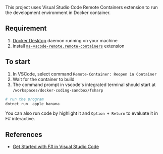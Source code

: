 This project uses Visual Studio Code Remote Containers extension to run the development environment in Docker container.

## Requirement

1. [Docker Desktop](https://docs.docker.com/docker-for-mac/install/) daemon running on your machine
2. install [`ms-vscode-remote.remote-containers`](https://marketplace.visualstudio.com/items?itemName=ms-vscode-remote.remote-containers) extension

## To start

1. In VSCode, select command `Remote-Container: Reopen in Container`
2. Wait for the container to build
3. The command prompt in vscode's integrated terminal should start at `/workspaces/docker-coding-sandbox/fsharp`

```sh
# run the program
dotnet run  apple banana
```

You can also run code by highlight it and `Option + Return` to evaluate it in F# interactive.

## References

- [Get Started with F# in Visual Studio Code](https://docs.microsoft.com/en-us/dotnet/fsharp/get-started/get-started-vscode)
